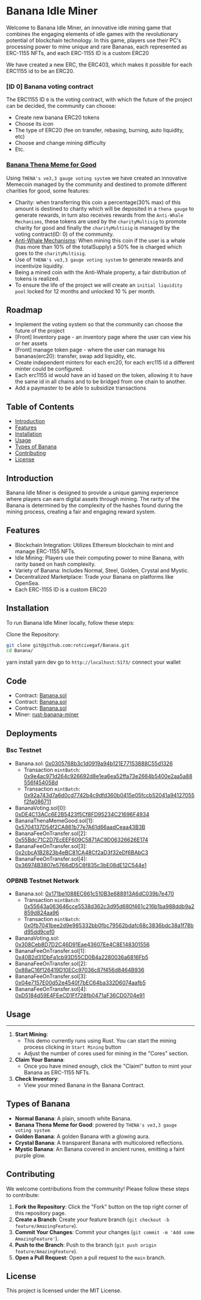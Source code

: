 # Banana Idle Miner

Welcome to Banana Idle Miner, an innovative idle mining game that combines the engaging elements of idle games with the revolutionary potential of blockchain technology. In this game, players use their PC's processing power to mine unique and rare Bananas, each represented as ERC-1155 NFTs, and each ERC-1155 ID is a custom ERC20

We have created a new ERC, the ERC403, which makes it possible for each ERC1155 id to be an ERC20.

### [ID 0] Banana voting contract

The ERC1155 ID `0` is the voting contract, with which the future of the project can be decided, the community can choose:
- Create new banana ERC20 tokens
- Choose its icon
- The type of ERC20 (fee on transfer, rebasing, burning, auto liquidity, etc)
- Choose and change mining difficulty
- Etc.

### [Banana Thena Meme for Good](https://github.com/rotcivegaf/BNB-Banana/blob/main/contracts/src/bananaTokens/BananaThenaMemeGood.sol)

Using `THENA's ve3,3 gauge voting system` we have created an innovative Memecoin managed by the community and destined to promote different charities for good, some features:
- Charity: when transferring this coin a percentage(30% max) of this amount is destined to charity which will be deposited in a `thena gauge` to generate rewards, in turn also receives rewards from the `Anti-Whale Mechanisms`, these tokens are used by the `charityMultisig` to promote charity for good and finally the `charityMultisig` is managed by the voting contract(ID: 0) of the community.
- [Anti-Whale Mechanisms](https://github.com/rotcivegaf/BNB-Banana/blob/8d331c2c521a83bc4dbf40f949f7dbb7c1c47c59/contracts/src/bananaTokens/BananaThenaMemeGood.sol#L91-L101): When mining this coin if the user is a whale (has more than 10% of the totalSupply) a 50% fee is charged which goes to the `charityMultisig`.
- Use of `THENA's ve3,3 gauge voting system` to generate rewards and incentivize liquidity.
- Being a mined coin with the Anti-Whale property, a fair distribution of tokens is realized.
- To ensure the life of the project we will create an `initial liquidity pool` locked for 12 months and unlocked 10 % per month.

## Roadmap

- Implement the voting system so that the community can choose the future of the project
- [Front] Inventory page - an inventory page where the user can view his or her assets
- [Front] manage token page - where the user can manage his bananas(erc20): transfer, swap add liquidity, etc.
- Create independent minters for each erc20, for each erc115 id a different minter could be configured.
- Each erc1155 id would have an id based on the token, allowing it to have the same id in all chains and to be bridged from one chain to another.
- Add a paymaster to be able to subsidize transactions

## Table of Contents

- [Introduction](#introduction)
- [Features](#features)
- [Installation](#installation)
- [Usage](#usage)
- [Types of Banana](#types-of-Banana)
- [Contributing](#contributing)
- [License](#license)

## Introduction

Banana Idle Miner is designed to provide a unique gaming experience where players can earn digital assets through mining. The rarity of the Banana is determined by the complexity of the hashes found during the mining process, creating a fair and engaging reward system.

## Features

- Blockchain Integration: Utilizes Ethereum blockchain to mint and manage ERC-1155 NFTs.
- Idle Mining: Players use their computing power to mine Banana, with rarity based on hash complexity.
- Variety of Banana: Includes Normal, Steel, Golden, Crystal and Mystic.
- Decentralized Marketplace: Trade your Banana on platforms like OpenSea.
- Each ERC-1155 ID is a custom ERC20

## Installation

To run Banana Idle Miner locally, follow these steps:

Clone the Repository:
```bash
git clone git@github.com:rotcivegaf/Banana.git
cd Banana/
```

yarn install
yarn dev
go to `http://localhost:5173/`
connect your wallet


## Code

- Contract: [Banana.sol](https://github.com/rotcivegaf/Banana/blob/master/contracts/src/Banana.sol)
- Contract: [Banana.sol](https://github.com/rotcivegaf/Banana/blob/master/contracts/src/Banana.sol)
- Contract: [Banana.sol](https://github.com/rotcivegaf/Banana/blob/master/contracts/src/Banana.sol)
- Miner: [rust-banana-miner](https://github.com/rotcivegaf/Banana/tree/master/front/rust-banana-miner)


## Deployments

### Bsc Testnet

- Banana.sol: [0x0305768b3c1d0919a94b121E77153888C55d1326](https://testnet.bscscan.com/address/0x0305768b3c1d0919a94b121E77153888C55d1326)
    - Transaction `mintBatch`: [0x9e4ac971d264c926692d8e1ea6ea52ffa73e2664b5400e2aa5a88556f454058d](https://testnet.bscscan.com/tx/0x9e4ac971d264c926692d8e1ea6ea52ffa73e2664b5400e2aa5a88556f454058d)
    - Transaction `mintBatch`: [0x92a743d7a6d0cd7742b4c9dfd360b0415e05fccb52041a94127055f2fa086711](https://testnet.bscscan.com/tx/0x92a743d7a6d0cd7742b4c9dfd360b0415e05fccb52041a94127055f2fa086711)
- BananaVoting.sol[0]: [0xDE4C13ACc6E2B5423f5Cf8FD95234C21696F4934](https://testnet.bscscan.com/address/0xDE4C13ACc6E2B5423f5Cf8FD95234C21696F4934)
- BananaThenaMemeGood.sol[1]: [0x5704137D54f2CA861b77e7A61d66aadCeaa43B3B](https://testnet.bscscan.com/address/0x5704137D54f2CA861b77e7A61d66aadCeaa43B3B)
- BananaFeeOnTransfer.sol[2]: [0x55Bdc71C2D7EcEEF609C5871AC9D06326626E174](https://testnet.bscscan.com/address/0x55Bdc71C2D7EcEEF609C5871AC9D06326626E174)
- BananaFeeOnTransfer.sol[3]: [0x2cbcA1B2823b4eBC81CA48Cf2aD3f32eDf6BAbC3](https://testnet.bscscan.com/address/0x2cbcA1B2823b4eBC81CA48Cf2aD3f32eDf6BAbC3)
- BananaFeeOnTransfer.sol[4]: [0x36974B3807e5766dD5C6f835c3bE08dE12C544e1](https://testnet.bscscan.com/address/0x36974B3807e5766dD5C6f835c3bE08dE12C544e1)

### OPBNB Testnet Network

- Banana.sol: [0x171be1088EC661c510B3e688913A6dC039b7e470](https://opbnb-testnet.bscscan.com/address/0x171be1088EC661c510B3e688913A6dC039b7e470)
    - Transaction `mintBatch`: [0x55643a063646cce5538d362c3d95d680f461c216b1ba988ddb9a2859d824aa96](https://opbnb-testnet.bscscan.com/tx/0x55643a063646cce5538d362c3d95d680f461c216b1ba988ddb9a2859d824aa96)
    - Transaction `mintBatch`: [0x0fb7041bee2d9e985332bb0fbc79562bdafc68c3836bdc38a1f78bd95dd9cef0](https://opbnb-testnet.bscscan.com/tx/0x0fb7041bee2d9e985332bb0fbc79562bdafc68c3836bdc38a1f78bd95dd9cef0)
- BananaVoting.sol: [0x308Ceb8D7D2C46D91Eae43607Ee4C8E148301556](https://opbnb-testnet.bscscan.com/address/0x308Ceb8D7D2C46D91Eae43607Ee4C8E148301556)
- BananaFeeOnTransfer.sol[1]: [0x40B2d31DbFa1cb93D55CD0B4a2280036a6816Fb5](https://opbnb-testnet.bscscan.com/address/0x40B2d31DbFa1cb93D55CD0B4a2280036a6816Fb5)
- BananaFeeOnTransfer.sol[2]: [0x88aC16f126419D10ECc97036c87f456d8464B936](https://opbnb-testnet.bscscan.com/address/0x88aC16f126419D10ECc97036c87f456d8464B936)
- BananaFeeOnTransfer.sol[3]: [0x04e7157E00d52e4540f7bEC64ba332D6074aafb5](https://opbnb-testnet.bscscan.com/address/0x04e7157E00d52e4540f7bEC64ba332D6074aafb5)
- BananaFeeOnTransfer.sol[4]: [0xD5184d59E4FEeCD1Ff728fb0471aF36CD0704e91](https://opbnb-testnet.bscscan.com/address/0xD5184d59E4FEeCD1Ff728fb0471aF36CD0704e91)

## Usage
-----

1.  **Start Mining**:
    - This demo currently runs using Rust. You can start the mining process clicking in `Start Mining` button
    -   Adjust the number of cores used for mining in the "Cores" section.
2.  **Claim Your Banana**:
    -   Once you have mined enough, click the "Claim!" button to mint your Banana as ERC-1155 NFTs.
3.  **Check Inventory**:
    -   View your mined Banana in the Banana Contract.

Types of Banana
-------------

-   **Normal Banana**: A plain, smooth white Banana.
-   **Banana Thena Meme for Good**: powered by `THENA's ve3,3 gauge voting system`
-   **Golden Banana**: A golden Banana with a glowing aura.
-   **Crystal Banana**: A transparent Banana with multicolored reflections.
-   **Mystic Banana**: An Banana covered in ancient runes, emitting a faint purple glow.

Contributing
------------

We welcome contributions from the community! Please follow these steps to contribute:

1.  **Fork the Repository**: Click the "Fork" button on the top right corner of this repository page.
2.  **Create a Branch**: Create your feature branch (`git checkout -b feature/AmazingFeature`).
3.  **Commit Your Changes**: Commit your changes (`git commit -m 'Add some AmazingFeature'`).
4.  **Push to the Branch**: Push to the branch (`git push origin feature/AmazingFeature`).
5.  **Open a Pull Request**: Open a pull request to the `main` branch.

License
-------

This project is licensed under the MIT License.